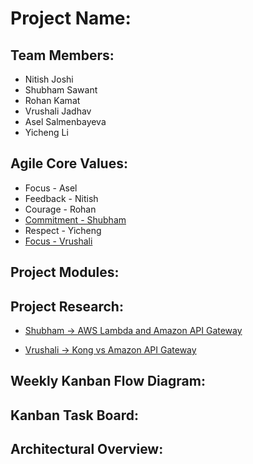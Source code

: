 # Project Name:

## Team Members:
* Nitish Joshi
* Shubham Sawant
* Rohan Kamat
* Vrushali Jadhav
* Asel Salmenbayeva
* Yicheng Li

## Agile Core Values:
* Focus - Asel
* Feedback - Nitish
* Courage - Rohan
* [Commitment - Shubham](https://github.com/nguyensjsu/fa18-281-code-monks/blob/master/Shubham%20Sawant/Commitment-Shubham-Sawant.md)
* Respect - Yicheng
* [Focus - Vrushali](https://github.com/nguyensjsu/fa18-281-code-monks/tree/master/Vrushali%20Jadhav)

## Project Modules:

## Project Research:

* [Shubham -> AWS Lambda and Amazon API Gateway](https://github.com/nguyensjsu/fa18-281-code-monks/blob/master/Shubham%20Sawant/Research/AWS%20Lambda.md)

* [Vrushali -> Kong vs Amazon API Gateway](https://github.com/nguyensjsu/cmpe281-vrushali-jadhav/blob/master/Project%20Research.md)

## Weekly Kanban Flow Diagram:

## Kanban Task Board:

## Architectural Overview:

